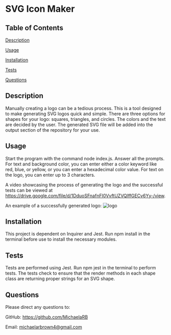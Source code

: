 # SVG Icon Maker

## Table of Contents
 [Description](#description)

 [Usage](#usage)

 [Installation](#installation)

 [Tests](#tests)

 [Questions](#questions)

## Description
Manually creating a logo can be a tedious process. This is a tool designed to make generating SVG logos quick and simple. There are three options for shapes for your logo: squares, triangles, and circles. The colors and the text are decided by the user. The generated SVG file will be added into the output section of the repository for your use.

## Usage
 Start the program with the command node index.js. Answer all the prompts. For text and background color, you can enter either a color keyword like red, blue, or yellow, or you can enter a hexadecimal color value. For text on the logo, you can enter up to 3 characters.

A video showcasing the process of generating the logo and the successful tests can be viewed at https://drive.google.com/file/d/1DduoSFnafnFI0VvftUZVQlffGECv6Yy-/view.

An example of a successfully generated logo:
![logo](https://github.com/MichaelaRB/SVG-logo-creator/assets/126620642/ac09cf9f-93c9-40a3-a7fa-510677f069ce)


## Installation
 This project is dependent on Inquirer and Jest. Run npm install in the terminal before use to install the necessary modules.


## Tests
 Tests are performed using Jest. Run npm jest in the terminal to perform tests. The tests check to ensure that the render methods in each shape class are returning proper strings for an SVG shape.



## Questions
 Please direct any questions to:

 GitHub: https://github.com/MichaelaRB

 Email: michaelarbrown4@gmail.com
